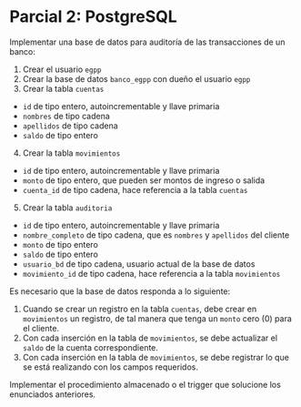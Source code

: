 # Parcial 2: PostgreSQL

Implementar una base de datos para auditoría de las transacciones de un banco:

1. Crear el usuario `egpp`
2. Crear la base de datos `banco_egpp` con dueño el usuario `egpp`
3. Crear la tabla `cuentas`
  - `id` de tipo entero, autoincrementable y llave primaria
  - `nombres` de tipo cadena
  - `apellidos` de tipo cadena
  - `saldo` de tipo entero
4. Crear la tabla `movimientos`
  - `id` de tipo entero, autoincrementable y llave primaria
  - `monto` de tipo entero, que pueden ser montos de ingreso o salida
  - `cuenta_id` de tipo cadena, hace referencia a la tabla `cuentas`
5. Crear la tabla `auditoria`
  - `id` de tipo entero, autoincrementable y llave primaria
  - `nombre_completo` de tipo cadena, que es `nombres` y `apellidos` del cliente
  - `monto` de tipo entero
  - `saldo` de tipo entero  
  - `usuario_bd` de tipo cadena, usuario actual de la base de datos
  - `movimiento_id` de tipo cadena, hace referencia a la tabla `movimientos`

Es necesario que la base de datos responda a lo siguiente:

1. Cuando se crear un registro en la tabla `cuentas`, debe crear en `movimientos` un registro, de tal manera que tenga un `monto` cero (0) para el cliente.
2. Con cada inserción en la tabla de `movimientos`, se debe actualizar el `saldo` de la cuenta correspondiente.
3. Con cada inserción en la tabla de `movimientos`, se debe registrar lo que se está realizando con los campos requeridos.

Implementar el procedimiento almacenado o el trigger que solucione los enunciados anteriores.
